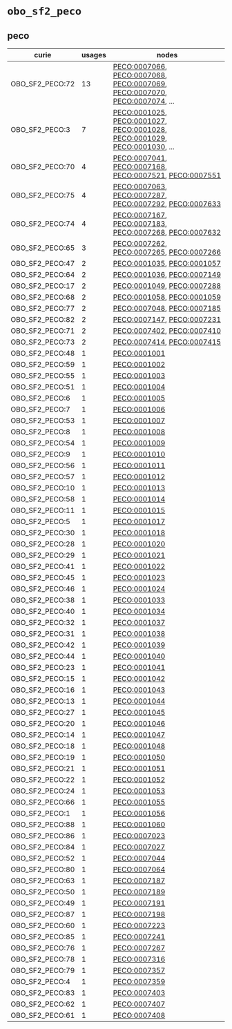 # `obo_sf2_peco`

## peco

| curie           |   usages | nodes                                                                                                                                                                                                                                                                                                                |
|-----------------|----------|----------------------------------------------------------------------------------------------------------------------------------------------------------------------------------------------------------------------------------------------------------------------------------------------------------------------|
| OBO_SF2_PECO:72 |       13 | [PECO:0007066](http://purl.obolibrary.org/obo/PECO_0007066), [PECO:0007068](http://purl.obolibrary.org/obo/PECO_0007068), [PECO:0007069](http://purl.obolibrary.org/obo/PECO_0007069), [PECO:0007070](http://purl.obolibrary.org/obo/PECO_0007070), [PECO:0007074](http://purl.obolibrary.org/obo/PECO_0007074), ... |
| OBO_SF2_PECO:3  |        7 | [PECO:0001025](http://purl.obolibrary.org/obo/PECO_0001025), [PECO:0001027](http://purl.obolibrary.org/obo/PECO_0001027), [PECO:0001028](http://purl.obolibrary.org/obo/PECO_0001028), [PECO:0001029](http://purl.obolibrary.org/obo/PECO_0001029), [PECO:0001030](http://purl.obolibrary.org/obo/PECO_0001030), ... |
| OBO_SF2_PECO:70 |        4 | [PECO:0007041](http://purl.obolibrary.org/obo/PECO_0007041), [PECO:0007168](http://purl.obolibrary.org/obo/PECO_0007168), [PECO:0007521](http://purl.obolibrary.org/obo/PECO_0007521), [PECO:0007551](http://purl.obolibrary.org/obo/PECO_0007551)                                                                   |
| OBO_SF2_PECO:75 |        4 | [PECO:0007063](http://purl.obolibrary.org/obo/PECO_0007063), [PECO:0007287](http://purl.obolibrary.org/obo/PECO_0007287), [PECO:0007292](http://purl.obolibrary.org/obo/PECO_0007292), [PECO:0007633](http://purl.obolibrary.org/obo/PECO_0007633)                                                                   |
| OBO_SF2_PECO:74 |        4 | [PECO:0007167](http://purl.obolibrary.org/obo/PECO_0007167), [PECO:0007183](http://purl.obolibrary.org/obo/PECO_0007183), [PECO:0007268](http://purl.obolibrary.org/obo/PECO_0007268), [PECO:0007632](http://purl.obolibrary.org/obo/PECO_0007632)                                                                   |
| OBO_SF2_PECO:65 |        3 | [PECO:0007262](http://purl.obolibrary.org/obo/PECO_0007262), [PECO:0007265](http://purl.obolibrary.org/obo/PECO_0007265), [PECO:0007266](http://purl.obolibrary.org/obo/PECO_0007266)                                                                                                                                |
| OBO_SF2_PECO:47 |        2 | [PECO:0001035](http://purl.obolibrary.org/obo/PECO_0001035), [PECO:0001057](http://purl.obolibrary.org/obo/PECO_0001057)                                                                                                                                                                                             |
| OBO_SF2_PECO:64 |        2 | [PECO:0001036](http://purl.obolibrary.org/obo/PECO_0001036), [PECO:0007149](http://purl.obolibrary.org/obo/PECO_0007149)                                                                                                                                                                                             |
| OBO_SF2_PECO:17 |        2 | [PECO:0001049](http://purl.obolibrary.org/obo/PECO_0001049), [PECO:0007288](http://purl.obolibrary.org/obo/PECO_0007288)                                                                                                                                                                                             |
| OBO_SF2_PECO:68 |        2 | [PECO:0001058](http://purl.obolibrary.org/obo/PECO_0001058), [PECO:0001059](http://purl.obolibrary.org/obo/PECO_0001059)                                                                                                                                                                                             |
| OBO_SF2_PECO:77 |        2 | [PECO:0007048](http://purl.obolibrary.org/obo/PECO_0007048), [PECO:0007185](http://purl.obolibrary.org/obo/PECO_0007185)                                                                                                                                                                                             |
| OBO_SF2_PECO:82 |        2 | [PECO:0007147](http://purl.obolibrary.org/obo/PECO_0007147), [PECO:0007231](http://purl.obolibrary.org/obo/PECO_0007231)                                                                                                                                                                                             |
| OBO_SF2_PECO:71 |        2 | [PECO:0007402](http://purl.obolibrary.org/obo/PECO_0007402), [PECO:0007410](http://purl.obolibrary.org/obo/PECO_0007410)                                                                                                                                                                                             |
| OBO_SF2_PECO:73 |        2 | [PECO:0007414](http://purl.obolibrary.org/obo/PECO_0007414), [PECO:0007415](http://purl.obolibrary.org/obo/PECO_0007415)                                                                                                                                                                                             |
| OBO_SF2_PECO:48 |        1 | [PECO:0001001](http://purl.obolibrary.org/obo/PECO_0001001)                                                                                                                                                                                                                                                          |
| OBO_SF2_PECO:59 |        1 | [PECO:0001002](http://purl.obolibrary.org/obo/PECO_0001002)                                                                                                                                                                                                                                                          |
| OBO_SF2_PECO:55 |        1 | [PECO:0001003](http://purl.obolibrary.org/obo/PECO_0001003)                                                                                                                                                                                                                                                          |
| OBO_SF2_PECO:51 |        1 | [PECO:0001004](http://purl.obolibrary.org/obo/PECO_0001004)                                                                                                                                                                                                                                                          |
| OBO_SF2_PECO:6  |        1 | [PECO:0001005](http://purl.obolibrary.org/obo/PECO_0001005)                                                                                                                                                                                                                                                          |
| OBO_SF2_PECO:7  |        1 | [PECO:0001006](http://purl.obolibrary.org/obo/PECO_0001006)                                                                                                                                                                                                                                                          |
| OBO_SF2_PECO:53 |        1 | [PECO:0001007](http://purl.obolibrary.org/obo/PECO_0001007)                                                                                                                                                                                                                                                          |
| OBO_SF2_PECO:8  |        1 | [PECO:0001008](http://purl.obolibrary.org/obo/PECO_0001008)                                                                                                                                                                                                                                                          |
| OBO_SF2_PECO:54 |        1 | [PECO:0001009](http://purl.obolibrary.org/obo/PECO_0001009)                                                                                                                                                                                                                                                          |
| OBO_SF2_PECO:9  |        1 | [PECO:0001010](http://purl.obolibrary.org/obo/PECO_0001010)                                                                                                                                                                                                                                                          |
| OBO_SF2_PECO:56 |        1 | [PECO:0001011](http://purl.obolibrary.org/obo/PECO_0001011)                                                                                                                                                                                                                                                          |
| OBO_SF2_PECO:57 |        1 | [PECO:0001012](http://purl.obolibrary.org/obo/PECO_0001012)                                                                                                                                                                                                                                                          |
| OBO_SF2_PECO:10 |        1 | [PECO:0001013](http://purl.obolibrary.org/obo/PECO_0001013)                                                                                                                                                                                                                                                          |
| OBO_SF2_PECO:58 |        1 | [PECO:0001014](http://purl.obolibrary.org/obo/PECO_0001014)                                                                                                                                                                                                                                                          |
| OBO_SF2_PECO:11 |        1 | [PECO:0001015](http://purl.obolibrary.org/obo/PECO_0001015)                                                                                                                                                                                                                                                          |
| OBO_SF2_PECO:5  |        1 | [PECO:0001017](http://purl.obolibrary.org/obo/PECO_0001017)                                                                                                                                                                                                                                                          |
| OBO_SF2_PECO:30 |        1 | [PECO:0001018](http://purl.obolibrary.org/obo/PECO_0001018)                                                                                                                                                                                                                                                          |
| OBO_SF2_PECO:28 |        1 | [PECO:0001020](http://purl.obolibrary.org/obo/PECO_0001020)                                                                                                                                                                                                                                                          |
| OBO_SF2_PECO:29 |        1 | [PECO:0001021](http://purl.obolibrary.org/obo/PECO_0001021)                                                                                                                                                                                                                                                          |
| OBO_SF2_PECO:41 |        1 | [PECO:0001022](http://purl.obolibrary.org/obo/PECO_0001022)                                                                                                                                                                                                                                                          |
| OBO_SF2_PECO:45 |        1 | [PECO:0001023](http://purl.obolibrary.org/obo/PECO_0001023)                                                                                                                                                                                                                                                          |
| OBO_SF2_PECO:46 |        1 | [PECO:0001024](http://purl.obolibrary.org/obo/PECO_0001024)                                                                                                                                                                                                                                                          |
| OBO_SF2_PECO:38 |        1 | [PECO:0001033](http://purl.obolibrary.org/obo/PECO_0001033)                                                                                                                                                                                                                                                          |
| OBO_SF2_PECO:40 |        1 | [PECO:0001034](http://purl.obolibrary.org/obo/PECO_0001034)                                                                                                                                                                                                                                                          |
| OBO_SF2_PECO:32 |        1 | [PECO:0001037](http://purl.obolibrary.org/obo/PECO_0001037)                                                                                                                                                                                                                                                          |
| OBO_SF2_PECO:31 |        1 | [PECO:0001038](http://purl.obolibrary.org/obo/PECO_0001038)                                                                                                                                                                                                                                                          |
| OBO_SF2_PECO:42 |        1 | [PECO:0001039](http://purl.obolibrary.org/obo/PECO_0001039)                                                                                                                                                                                                                                                          |
| OBO_SF2_PECO:44 |        1 | [PECO:0001040](http://purl.obolibrary.org/obo/PECO_0001040)                                                                                                                                                                                                                                                          |
| OBO_SF2_PECO:23 |        1 | [PECO:0001041](http://purl.obolibrary.org/obo/PECO_0001041)                                                                                                                                                                                                                                                          |
| OBO_SF2_PECO:15 |        1 | [PECO:0001042](http://purl.obolibrary.org/obo/PECO_0001042)                                                                                                                                                                                                                                                          |
| OBO_SF2_PECO:16 |        1 | [PECO:0001043](http://purl.obolibrary.org/obo/PECO_0001043)                                                                                                                                                                                                                                                          |
| OBO_SF2_PECO:13 |        1 | [PECO:0001044](http://purl.obolibrary.org/obo/PECO_0001044)                                                                                                                                                                                                                                                          |
| OBO_SF2_PECO:27 |        1 | [PECO:0001045](http://purl.obolibrary.org/obo/PECO_0001045)                                                                                                                                                                                                                                                          |
| OBO_SF2_PECO:20 |        1 | [PECO:0001046](http://purl.obolibrary.org/obo/PECO_0001046)                                                                                                                                                                                                                                                          |
| OBO_SF2_PECO:14 |        1 | [PECO:0001047](http://purl.obolibrary.org/obo/PECO_0001047)                                                                                                                                                                                                                                                          |
| OBO_SF2_PECO:18 |        1 | [PECO:0001048](http://purl.obolibrary.org/obo/PECO_0001048)                                                                                                                                                                                                                                                          |
| OBO_SF2_PECO:19 |        1 | [PECO:0001050](http://purl.obolibrary.org/obo/PECO_0001050)                                                                                                                                                                                                                                                          |
| OBO_SF2_PECO:21 |        1 | [PECO:0001051](http://purl.obolibrary.org/obo/PECO_0001051)                                                                                                                                                                                                                                                          |
| OBO_SF2_PECO:22 |        1 | [PECO:0001052](http://purl.obolibrary.org/obo/PECO_0001052)                                                                                                                                                                                                                                                          |
| OBO_SF2_PECO:24 |        1 | [PECO:0001053](http://purl.obolibrary.org/obo/PECO_0001053)                                                                                                                                                                                                                                                          |
| OBO_SF2_PECO:66 |        1 | [PECO:0001055](http://purl.obolibrary.org/obo/PECO_0001055)                                                                                                                                                                                                                                                          |
| OBO_SF2_PECO:1  |        1 | [PECO:0001056](http://purl.obolibrary.org/obo/PECO_0001056)                                                                                                                                                                                                                                                          |
| OBO_SF2_PECO:88 |        1 | [PECO:0001060](http://purl.obolibrary.org/obo/PECO_0001060)                                                                                                                                                                                                                                                          |
| OBO_SF2_PECO:86 |        1 | [PECO:0007023](http://purl.obolibrary.org/obo/PECO_0007023)                                                                                                                                                                                                                                                          |
| OBO_SF2_PECO:84 |        1 | [PECO:0007027](http://purl.obolibrary.org/obo/PECO_0007027)                                                                                                                                                                                                                                                          |
| OBO_SF2_PECO:52 |        1 | [PECO:0007044](http://purl.obolibrary.org/obo/PECO_0007044)                                                                                                                                                                                                                                                          |
| OBO_SF2_PECO:80 |        1 | [PECO:0007064](http://purl.obolibrary.org/obo/PECO_0007064)                                                                                                                                                                                                                                                          |
| OBO_SF2_PECO:63 |        1 | [PECO:0007187](http://purl.obolibrary.org/obo/PECO_0007187)                                                                                                                                                                                                                                                          |
| OBO_SF2_PECO:50 |        1 | [PECO:0007189](http://purl.obolibrary.org/obo/PECO_0007189)                                                                                                                                                                                                                                                          |
| OBO_SF2_PECO:49 |        1 | [PECO:0007191](http://purl.obolibrary.org/obo/PECO_0007191)                                                                                                                                                                                                                                                          |
| OBO_SF2_PECO:87 |        1 | [PECO:0007198](http://purl.obolibrary.org/obo/PECO_0007198)                                                                                                                                                                                                                                                          |
| OBO_SF2_PECO:60 |        1 | [PECO:0007223](http://purl.obolibrary.org/obo/PECO_0007223)                                                                                                                                                                                                                                                          |
| OBO_SF2_PECO:85 |        1 | [PECO:0007241](http://purl.obolibrary.org/obo/PECO_0007241)                                                                                                                                                                                                                                                          |
| OBO_SF2_PECO:76 |        1 | [PECO:0007267](http://purl.obolibrary.org/obo/PECO_0007267)                                                                                                                                                                                                                                                          |
| OBO_SF2_PECO:78 |        1 | [PECO:0007316](http://purl.obolibrary.org/obo/PECO_0007316)                                                                                                                                                                                                                                                          |
| OBO_SF2_PECO:79 |        1 | [PECO:0007357](http://purl.obolibrary.org/obo/PECO_0007357)                                                                                                                                                                                                                                                          |
| OBO_SF2_PECO:4  |        1 | [PECO:0007359](http://purl.obolibrary.org/obo/PECO_0007359)                                                                                                                                                                                                                                                          |
| OBO_SF2_PECO:83 |        1 | [PECO:0007403](http://purl.obolibrary.org/obo/PECO_0007403)                                                                                                                                                                                                                                                          |
| OBO_SF2_PECO:62 |        1 | [PECO:0007407](http://purl.obolibrary.org/obo/PECO_0007407)                                                                                                                                                                                                                                                          |
| OBO_SF2_PECO:61 |        1 | [PECO:0007408](http://purl.obolibrary.org/obo/PECO_0007408)                                                                                                                                                                                                                                                          |

